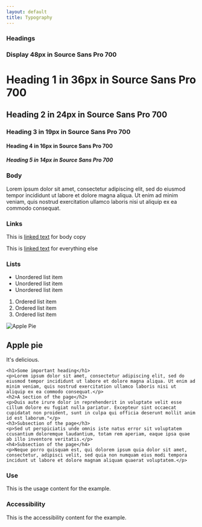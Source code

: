 ```yaml
---
layout: default
title: Typography
---
```


<div class="preview">
  <!-- Add HTML markup for example here -->

  <!-- Heading title -->
  <h3>Headings</h3>

  <h3 class="usa-display">Display 48px in Source Sans Pro 700</h3>
  <h1>Heading 1 in 36px in Source Sans Pro 700</h1>
  <h2>Heading 2 in 24px in Source Sans Pro 700</h2>
  <h3>Heading 3 in 19px in Source Sans Pro 700</h3>
  <h4>Heading 4 in 16px in Source Sans Pro 700</h4>
  <h5>Heading 5 in 14px in Source Sans Pro 700</h5>

  <!-- Body title -->
  <h3>Body</h3>

  <div class="usa-content">
    <p>Lorem ipsum dolor sit amet, consectetur adipiscing elit, sed do eiusmod tempor incididunt ut labore et dolore magna aliqua. Ut enim ad minim veniam, quis nostrud exercitation ullamco laboris nisi ut aliquip ex ea commodo consequat.</p>
  </div>

  <!-- Links title -->
  <h3>Links</h3>

  <p>This is <a href="#">linked text</a> for body copy</p>
  <p class="usa-sans">This is <a href="#">linked text</a> for everything else</p>

  <!-- Lists title -->
  <h3>Lists</h3>

  <ul>
    <li>Unordered list item</li>
    <li>Unordered list item</li>
    <li>Unordered list item</li>
  </ul>

  <ol>
    <li>Ordered list item</li>
    <li>Ordered list item</li>
    <li>Ordered list item</li>
  </ol>

  <div class="usa-content">
    <div class="usa-image-block">
      <img src="{{ site.baseurl }}/assets/img/typography_example_apple_pie.png"  alt="Apple Pie">
      <div class="usa-image-text-block">
        <h2 class="usa-display">Apple pie</h2>
        <p class="usa-sans">It's delicious.</p>
      </div>    
    </div>

    <h1>Some important heading</h1>
    <p>Lorem ipsum dolor sit amet, consectetur adipiscing elit, sed do eiusmod tempor incididunt ut labore et dolore magna aliqua. Ut enim ad minim veniam, quis nostrud exercitation ullamco laboris nisi ut aliquip ex ea commodo consequat.</p>
    <h2>A section of the page</h2>
    <p>Duis aute irure dolor in reprehenderit in voluptate velit esse cillum dolore eu fugiat nulla pariatur. Excepteur sint occaecat cupidatat non proident, sunt in culpa qui officia deserunt mollit anim id est laborum."</p>
    <h3>Subsection of the page</h3>
    <p>Sed ut perspiciatis unde omnis iste natus error sit voluptatem ccusantium doloremque laudantium, totam rem aperiam, eaque ipsa quae ab illo inventore veritatis.</p>
    <h4>Subsection of the page</h4>
    <p>Neque porro quisquam est, qui dolorem ipsum quia dolor sit amet, consectetur, adipisci velit, sed quia non numquam eius modi tempora incidunt ut labore et dolore magnam aliquam quaerat voluptatem.</p>
  </div>
</div>

<div class="grid-box">
  <div class="grid-item width-one-half annotation">
    <h3>Use</h3>
    <p>This is the usage content for the example.</p>
  </div>
  <div class="grid-item width-one-half annotation">
    <h3>Accessibility</h3>
    <p>This is the accessibility content for the example.</p>
  </div>  
</div> 
